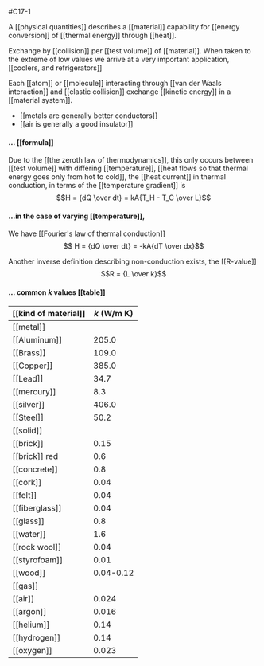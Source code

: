 #C17-1 

A [[physical quantities]] describes a [[material]] capability for [[energy conversion]] of [[thermal energy]] through [[heat]].

Exchange by [[collision]] per [[test volume]] of [[material]]. When taken to the extreme of low values we arrive at a very important application, [[coolers, and refrigerators]]

Each [[atom]] or [[molecule]] interacting through [[van der Waals interaction]] and [[elastic collision]] exchange [[kinetic energy]] in a [[material system]].

- [[metals are generally better conductors]]
- [[air is generally a good insulator]]

#### ... [[formula]]
Due to the [[the zeroth law of thermodynamics]], this only occurs between [[test volume]] with differing [[temperature]], [[heat flows so that thermal energy goes only from hot to cold]], the [[heat current]] in thermal conduction, in terms of the [[temperature gradient]] is $$H = {dQ \over dt} = kA{T_H - T_C \over L}$$
#### ...in the case of varying [[temperature]],
We have [[Fourier's law of thermal conduction]] 
$$ H = {dQ \over dt} = -kA{dT \over dx}$$

Another inverse definition describing non-conduction exists, the [[R-value]] $$R = {L \over k}$$
#### ... common $k$ values [[table]]
|[[kind of material]]|$k \text{ (W/m K)}$|
|-|-|
|[[metal]]||
|[[Aluminum]]|205.0|
|[[Brass]]|109.0|
|[[Copper]]|385.0|
|[[Lead]]|34.7|
|[[mercury]]|8.3|
|[[silver]]|406.0|
|[[Steel]]|50.2|
|[[solid]]||
|[[brick]]|0.15|
|[[brick]] red|0.6|
|[[concrete]]|0.8|
|[[cork]]|0.04|
|[[felt]]|0.04|
|[[fiberglass]]|0.04|
|[[glass]]|0.8|
|[[water]]|1.6|
|[[rock wool]]|0.04|
|[[styrofoam]]|0.01|
|[[wood]]|0.04-0.12|
|[[gas]]||
|[[air]]|0.024|
|[[argon]]|0.016|
|[[helium]]|0.14|
|[[hydrogen]]|0.14|
|[[oxygen]]|0.023|

